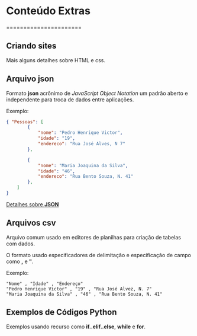 # Conteúdo Extras
======================

## Criando sites

Mais alguns detalhes sobre HTML e css.

## Arquivo json

Formato **json** acrônimo de *JavaScript Object Notation* um padrão aberto e independente para troca de dados entre aplicações.

Exemplo:

```json
{ "Pessoas": [ 
		{ 
			"nome": "Pedro Henrique Victor",
			"idade": "19",
			"endereco": "Rua José Alves, N 7"
		},

		{
			"nome": "Maria Joaquina da Silva",
			"idade": "46",
			"endereco": "Rua Bento Souza, N. 41"
		},
	]
}
```

[Detalhes sobre **JSON**](json.org/json-pt.html)


## Arquivos csv

Arquivo comum usado em editores de planilhas para criação de tabelas com dados.

O formato usado especificadores de delimitação e especificação de campo como **,** e **"**.

Exemplo:

```csv
"Nome" , "Idade" , "Endereço"
"Pedro Henrique Victor" , "19" , "Rua José Alvez, N. 7"
"Maria Joaquina da Silva" , "46" , "Rua Bento Souza, N. 41"
```

## Exemplos de Códigos Python

Exemplos usando recurso como **if..elif..else**, **while** e **for**.
